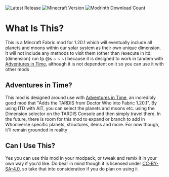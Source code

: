 ![Latest Release](https://img.shields.io/modrinth/v/into-the-dark?&label=Latest%20Version&link=https%3A%2F%2Fmodrinth.com%2Fmod%2Finto-the-dark%2Fversions
)
![Minecraft Version](https://img.shields.io/modrinth/game-versions/into-the-dark?link=https%3A%2F%2Fmodrinth.com%2Fmod%2Fait%2Fversions&label=Minecraft%20Version)
![Modrinth Download Count](https://img.shields.io/modrinth/dt/into-the-dark?logo=modrinth&link=https%3A%2F%2Fmodrinth.com%2Fmod%2Fait&label=Downloads)

# What Is This?
This is a Mincraft Fabric mod for 1.20.1 which will eventually include all planets and moons within our solar system as their own unique dimension. It will not include any methods to visit them (other than /execute in itd:{dimension} run tp @s ~ ~ ~) because it is designed to work in tandem with [Adventures in Time](https://modrinth.com/mod/ait), although it is not dependent on it so you can use it with other mods

## Adventures in Time?
This mod is designed around use with [Adventures in Time](https://modrinth.com/mod/ait), an incredibly good mod that "Adds the TARDIS from Doctor Who into Fabric 1.20.1". By using ITD with AIT, you can select the planets and moons etc. using the Dimension selector on the TARDIS Console and then simply travel there. In the future, there is room for this mod to expand or branch to add in Whoniverse specific planets, structures, items and more. For now though, it'll remain grounded in reality

## Can I Use This?
Yes you can use this mod in your modpack, or tweak and remix it in your own way if you'd like. Do bear in mind though it is licensed under [CC-BY-SA-4.0](https://creativecommons.org/licenses/by-sa/4.0/), so take that into consideration if you do plan on using it
